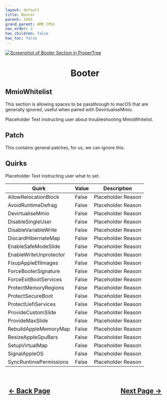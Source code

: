 ```yaml
---
layout: default
title: Booter
parent: 3XXX
grand_parent: AMD CPUs
nav_order: 3
has_children: false
has_toc: false
---
```


<style>
  .navigation-container {
    display: flex;
    justify-content: space-between;
    align-items: center;
    width: 100%;
  }
  
  .nav-button {
    margin: 10px;
  }

  .section-title{
    text-align: center
  }

  .key-title{
    text-align: left
  }
</style>

<a align="center" href=""><img src="../../../../assets/" alt="Screenshot of Booter Section in ProperTree"></a>

<h1 class="section-title">Booter</h1>

<h2 class="key-title">MmioWhitelist</h2>

This section is allowing spaces to be passthrough to macOS that are generally ignored, useful when paired with DevirtualiseMmio.

Placeholder Text instructing user about troubleshooting MmioWhitelist.

<h2 class="key-title">Patch</h2>

This contains general patches, for us, we can ignore this.

<h2 class="key-title">Quirks</h2>

Placeholder Text instructing user what to set.

| Quirk  | Value | Description | 
| ----- | ----- | ----- |
| AllowRelocationBlock | False | Placeholder Reason |
| AvoidRuntimeDefrag | False | Placeholder Reason |
| DevirtualiseMmio | False | Placeholder Reason |
| DisableSingleUser | False | Placeholder Reason |
| DisableVariableWrite | False | Placeholder Reason |
| DiscardHibernateMap | False | Placeholder Reason |
| EnableSafeModeSlide | False | Placeholder Reason |
| EnableWriteUnprotector | False | Placeholder Reason |
| FixupAppleEfiImages | False | Placeholder Reason |
| ForceBooterSignature | False | Placeholder Reason |
| ForceExitBootServices | False | Placeholder Reason |
| ProtectMemoryRegions | False | Placeholder Reason |
| ProtectSecureBoot | False | Placeholder Reason |
| ProtectUefiServices | False | Placeholder Reason |
| ProvideCustomSlide | False | Placeholder Reason |
| ProvideMaxSlide | False | Placeholder Reason |
| RebuildAppleMemoryMap | False | Placeholder Reason |
| ResizeAppleGpuBars | False | Placeholder Reason |
| SetupVirtualMap | False | Placeholder Reason |
| SignalAppleOS | False | Placeholder Reason |
| SyncRuntimePermissions | False | Placeholder Reason |

<h2 align="center">
  <br>
  <div class="navigation-container">
    <a class="nav-button" href="../02-ACPI/">&larr; Back Page</a>
    <a class="nav-button" href="../04-DeviceProperties/">Next Page &rarr;</a>
  </div>
  <br>
</h2>
